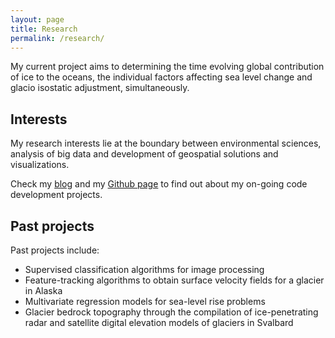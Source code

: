 ```yaml
---
layout: page
title: Research
permalink: /research/
---
```

My current project aims to determining the time evolving global contribution of ice to the oceans, the individual factors affecting sea level change and glacio isostatic adjustment, simultaneously.

## Interests
My research interests lie at the boundary between environmental sciences, analysis of big data and development of geospatial solutions and visualizations. 

Check my [blog](http://albamesp.github.io/) and my [Github page](https://github.com/albamesp) to find out about my on-going code development projects.

## Past projects

Past projects include:

- Supervised classification algorithms for image processing
- Feature-tracking algorithms to obtain surface velocity fields for a glacier in Alaska
- Multivariate regression models for sea-level rise problems
- Glacier bedrock topography through the compilation of ice-penetrating radar and satellite digital elevation models of glaciers in Svalbard
